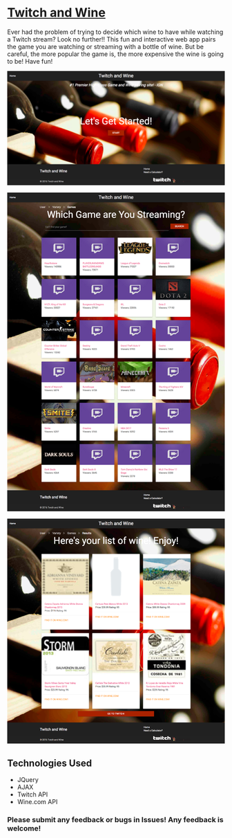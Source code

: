 # [Twitch and Wine](http://mikeechen-winetwitch.surge.sh/)

Ever had the problem of trying to decide which wine to have while watching a Twitch stream?
Look no further!! This fun and interactive web app pairs the game you are watching
or streaming with a bottle of wine. But be careful, the more popular the game is,
the more expensive the wine is going to be! Have fun!

![Home](./readmepic/winetwitch.png)

![Games](./readmepic/games.png)

![Wines](./readmepic/wines.png)

## Technologies Used

* JQuery
* AJAX
* Twitch API
* Wine.com API

### Please submit any feedback or bugs in Issues! Any feedback is welcome!
